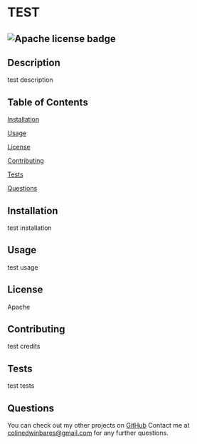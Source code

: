 # TEST
![Apache license badge](https://img.shields.io/badge/license-Apache-blue)
---
## Description

test description

## Table of Contents

[Installation](#installation)

[Usage](#usage)

[License](#license)

[Contributing](#contributing)

[Tests](#tests)

[Questions](#questions)

## Installation
test installation

## Usage
test usage

## License
Apache

## Contributing
test credits

## Tests
test tests

## Questions
You can check out my other projects on [GitHub](https://www.github.com/soundproofboot)
Contact me at colinedwinbares@gmail.com for any further questions.
